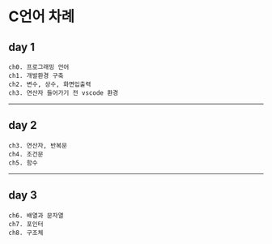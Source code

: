 # C언어 차례

## day 1    
    ch0. 프로그래밍 언어    
    ch1. 개발환경 구축    
    ch2. 변수, 상수, 화면입출력    
    ch3. 연산자 들어가기 전 vscode 환경    
-----------------------------
## day 2    
    ch3. 연산자, 반복문    
    ch4. 조건문    
    ch5. 함수    
------------------------------
## day 3    
    ch6. 배열과 문자열    
    ch7. 포인터    
    ch8. 구조체    
